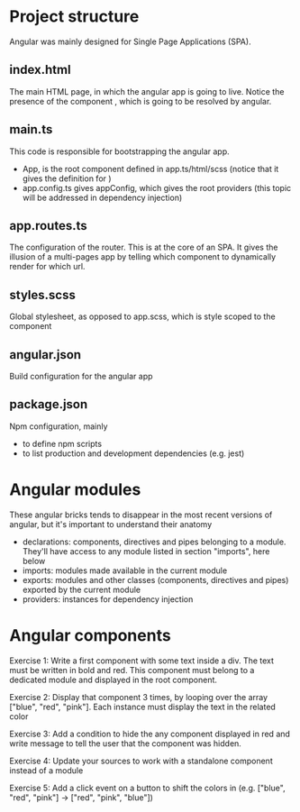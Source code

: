 # Project structure

Angular was mainly designed for Single Page Applications (SPA).

## index.html

The main HTML page, in which the angular app is going to live. Notice the presence of the component
<app-root>, which is going to be resolved by angular.

## main.ts

This code is responsible for bootstrapping the angular app.
- App, is the root component defined in app.ts/html/scss (notice that it gives the definition for <app-root>)
- app.config.ts gives appConfig, which gives the root providers (this topic will be addressed in dependency injection)

## app.routes.ts

The configuration of the router. This is at the core of an SPA. It gives the illusion of a multi-pages app
by telling which component to dynamically render for which url.

## styles.scss

Global stylesheet, as opposed to app.scss, which is style scoped to the component

## angular.json

Build configuration for the angular app

## package.json

Npm configuration, mainly
- to define npm scripts
- to list production and development dependencies (e.g. jest)

# Angular modules

These angular bricks tends to disappear in the most recent versions of angular, but it's important to understand
their anatomy

- declarations: components, directives and pipes belonging to a module. They'll have access to any module listed in section "imports", here below
- imports: modules made available in the current module
- exports: modules and other classes (components, directives and pipes) exported by the current module
- providers: instances for dependency injection

# Angular components

Exercise 1: Write a first component with some text inside a div. The text must be written in bold and red. This component must belong to a dedicated module and displayed in the root component.

Exercise 2: Display that component 3 times, by looping over the array ["blue", "red", "pink"]. Each instance must display the text in the related color

Exercise 3: Add a condition to hide the any component displayed in red and write message to tell the user that the component was hidden.

Exercise 4: Update your sources to work with a standalone component instead of a module

Exercise 5: Add a click event on a button to shift the colors in (e.g. ["blue", "red", "pink"] -> ["red", "pink", "blue"])